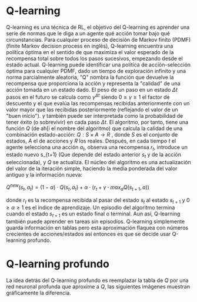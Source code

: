 # Q-learning
Q-learning es una técnica de RL, el objetivo del Q-learning es aprender una serie de normas que le diga a un agente qué acción tomar bajo qué circunstancias. Para cualquier proceso de decisión de Markov finito (PDMF) (finite Markov decision process en inglés), Q-learning encuentra una política óptima en el sentido de que maximiza el valor esperado de la recompensa total sobre todos los pasos sucesivos, empezando desde el estado actual. Q-learning puede identificar una política de acción-selección óptima para cualquier PDMF, dado un tiempo de exploración infinito y una norma parcialmente aleatoria,​ "Q" nombra la función que devuelve la recompensa que proporciona la acción y representa la "calidad" de una acción tomada en un estado dado.
​El peso de un paso en un estado $\Delta t$ pasos en el futuro se calcula como $\gamma^{\Delta t}$ siendo $0\ge\gamma\ge1$ el factor de descuento y el que evalúa las recompensas recibidas anteriormente con un valor mayor que las recibidas posteriormente (reflejando el valor de un "buen inicio"). $\gamma$ también puede ser interpretada como la probabilidad de tener éxito (o sobrevivir) en cada paso $\Delta t$. El algoritmo, por tanto, tiene una función $Q$ (de ah[i el nombre del algoritmo) que calcula la calidad de una combinación estado-acción: $Q:S \times A \rightarrow R$ , donde $S$ es el conjunto de estados, $A$ el de acciones y $R$ los reales.
Después, en cada tiempo $t$ el agente selecciona una acción $a_t$, observa una recompensa $r_t$, introduce un estado nuevo s_{t+1} (Que depende del estado anterior $s_t$ y de la acción seleccionada), y $Q$ se actualiza. El núcleo del algoritmo es una actualización del valor de la iteración simple, haciendo la media ponderada del valor antiguo y la información nueva:

$Q^{new}(s_t,a_t)=(1-\alpha) \cdot Q(s_t,a_t)+\alpha \cdot (r_t+\gamma \cdot {max_a Q(s_{t+1},a)})$

donde $r_t$ es la recompensa recibida al pasar del estado $s_t$ al estado $s_{t+1}$ y $0\ge\alpha\ge1$ es el índice de aprendizaje. Un episodio del algoritmo termina cuando el estado $s_{t+1}$ es un estado final o terminal. Aun así, Q-learning también puede aprender en tareas sin episodios. 
Q-learning simplemente guarda información en tablas pero esta aproximación flaquea con números crecientes de acciones/estados así entonces es que se decide usar Q-learning profundo.

# Q-learning profundo

La idea detrás del Q-learning profundo es reemplazar la tabla de $Q$ por una red neuronal profunda que aproxime a $Q$, las siguientes imágenes muestran gráficamente la diferencia. 



